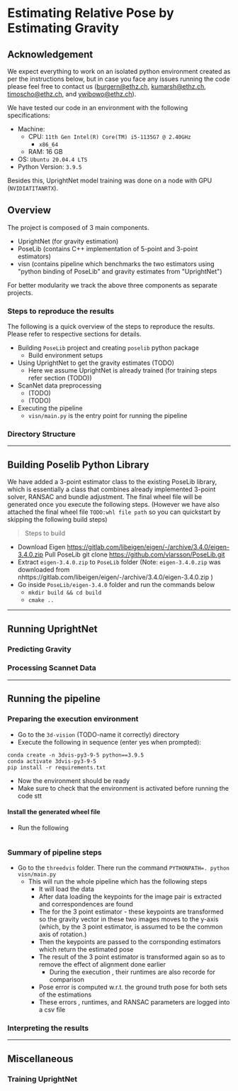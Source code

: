 # Estimating Relative Pose by Estimating Gravity

## Acknowledgement

We expect everything to work on an isolated python environment created 
as per the instructions below, but in case you face any issues running
the code please feel free to contact us (burgern@ethz.ch, kumarsh@ethz.ch,
timoscho@ethz.ch, and ywibowo@ethz.ch).

We have tested our code in an environment with the following specifications:
- Machine:
    - CPU: `11th Gen Intel(R) Core(TM) i5-1135G7 @ 2.40GHz`
        - `x86_64 ` 
    - RAM: 16 GB
- OS: `Ubuntu 20.04.4 LTS`
- Python Version: `3.9.5`

Besides this, UprightNet model training was done on a node with GPU (`NVIDIATITANRTX`).


## Overview

The project is composed of 3 main components.
- UprightNet (for gravity estimation)
- PoseLib (contains C++ implementation of 5-point and 3-point estimators)
- visn (contains pipeline which benchmarks the two estimators using "python binding of PoseLib" and gravity estimates from "UprightNet")

For better modularity we track the above three components as separate projects.

### Steps to reproduce the results
The following is a quick overview of the steps to reproduce the results. Please refer to respective sections for details.
- Building `PoseLib` project and creating `poselib` python package
  - Build environment setups
- Using UprightNet to get the gravity estimates (TODO)
  - Here we assume UprightNet is already trained (for training steps refer section (TODO))
- ScanNet data preprocessing
  - (TODO)
  - (TODO)
- Executing the pipeline
  - `visn/main.py` is the entry point for running the pipeline
### Directory Structure


---
## Building Poselib Python Library

We have added a 3-point estimator class to the existing PoseLib library, which is essentially a class that combines already implemented 3-point solver, RANSAC and bundle adjustment. The final wheel file will be generated once you execute the following steps. (However we have also attached the final wheel file `TODO:whl file path` so you can quickstart by skipping the following build steps)

> Steps to build

- Download Eigen
https://gitlab.com/libeigen/eigen/-/archive/3.4.0/eigen-3.4.0.zip 
Pull PoseLib
git clone https://github.com/vlarsson/PoseLib.git
- Extract `eigen-3.4.0.zip` to `PoseLib` folder (Note: `eigen-3.4.0.zip` was downloaded from nhttps://gitlab.com/libeigen/eigen/-/archive/3.4.0/eigen-3.4.0.zip )
- Go inside `PoseLib/eigen-3.4.0` folder and run the commands below
  - `mkdir build && cd build`
  - `cmake ..`



---
## Running UprightNet

### Predicting Gravity

### Processing Scannet Data


---
## Running the pipeline

### Preparing the execution environment
- Go to the `3d-vision` (TODO-name it correctly) directory
- Execute the following in sequence (enter yes when prompted):
```
conda create -n 3dvis-py3-9-5 python==3.9.5
conda activate 3dvis-py3-9-5
pip install -r requirements.txt
```
- Now the environment should be ready
- Make sure to check that the environment is activated before running the code
stt
#### Install the generated wheel file

- Run the following
```sh
```

### Summary of pipeline steps
- Go to the `threedvis` folder. There run the command `PYTHONPATH=. python visn/main.py`
  - This will run the whole pipeline which has the following steps
    - It will load the data
    - After data loading the keypoints for the image pair is extracted and correspondences are found
    - The for the 3 point estimator - these keypoints are transformed so the gravity vector in these two images moves to the y-axis (which, by the 3 point estimator, is assumed to be the common axis of rotation.)
    - Then the keypoints are passed to the corrsponding estimators which return the estimated pose
    - The result of the 3 point estimator is transformed again so as to remove the effect of alignment done earlier
      - During the execution , their runtimes are also recorde for comparison
    - Pose error is computed w.r.t. the ground truth pose for both sets of the estimations
    - These errors , runtimes, and RANSAC parameters are logged into a csv file

### Interpreting the results


---

## Miscellaneous

### Training UprightNet




